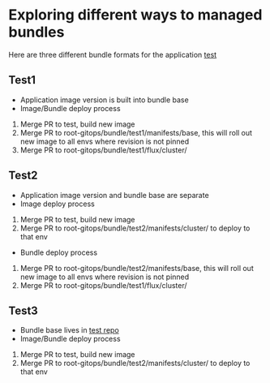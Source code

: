# Exploring different ways to managed bundles

Here are three different bundle formats for the application [test](https://github.com/hgibsonqb/test)

## Test1
- Application image version is built into bundle base
- Image/Bundle deploy process
 1. Merge PR to test, build new image
 2. Merge PR to root-gitops/bundle/test1/manifests/base, this will roll out new image to all envs where revision is not pinned
 3. Merge PR to root-gitops/bundle/test1/flux/cluster/<production or env where revision is pinned>

## Test2 
- Application image version and bundle base are separate
- Image deploy process
 1. Merge PR to test, build new image
 2. Merge PR to root-gitops/bundle/test2/manifests/cluster/<target nev> to deploy to that env
- Bundle deploy process
 1. Merge PR to root-gitops/bundle/test2/manifests/base, this will roll out new image to all envs where revision is not pinned
 2. Merge PR to root-gitops/bundle/test1/flux/cluster/<production or env where revision is pinned>

## Test3
- Bundle base lives in [test repo](https://github.com/hgibsonqb/test/tree/main/k8s)
- Image/Bundle deploy process
 1. Merge PR to test, build new image
 2. Merge PR to root-gitops/bundle/test2/manifests/cluster/<target nev> to deploy to that env
